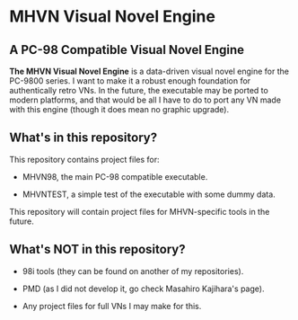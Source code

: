 # MHVN Visual Novel Engine

## A PC-98 Compatible Visual Novel Engine

**The MHVN Visual Novel Engine** is a data-driven visual novel engine for the PC-9800 series. I want to make it a robust enough foundation for authentically retro VNs. In the future, the executable may be ported to modern platforms, and that would be all I have to do to port any VN made with this engine (though it does mean no graphic upgrade).

## What's in this repository?

This repository contains project files for:

- MHVN98, the main PC-98 compatible executable.

- MHVNTEST, a simple test of the executable with some dummy data.

This repository will contain project files for MHVN-specific tools in the future.

## What's NOT in this repository?

- 98i tools (they can be found on another of my repositories).

- PMD (as I did not develop it, go check Masahiro Kajihara's page).

- Any project files for full VNs I may make for this.